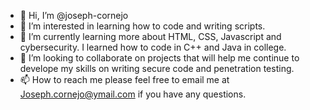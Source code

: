 - 👋 Hi, I’m @joseph-cornejo
- 👀 I’m interested in learning how to code and writing scripts. 
- 🌱 I’m currently learning more about HTML, CSS, Javascript and cybersecurity. I learned how to code in C++ and Java in college. 
- 💞️ I’m looking to collaborate on projects that will help me continue to develope my skills on writing secure code and penetration testing. 
- 📫 How to reach me please feel free to email me at Joseph.cornejo@ymail.com if you have any questions. 

<!---
joseph-cornejo/joseph-cornejo is a ✨ special ✨ repository because its `README.md` (this file) appears on your GitHub profile.
You can click the Preview link to take a look at your changes.
--->
